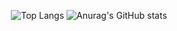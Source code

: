 <!--
**lcqff/lcqff** is a ✨ _special_ ✨ repository because its `README.md` (this file) appears on your GitHub profile.

Here are some ideas to get you started:

- 🔭 I’m currently working on ...
- 🌱 I’m currently learning ...
- 👯 I’m looking to collaborate on ...
- 🤔 I’m looking for help with ...
- 💬 Ask me about ...
- 📫 How to reach me: ...
- 😄 Pronouns: ...
- ⚡ Fun fact: ...
-->
<div align="center">

  ![Top Langs](https://github-readme-stats.vercel.app/api/top-langs/?username=lcqff&layout=compact&theme=&hide=html,SCSS,python)  <!--가장 많이 사용한 언어-->
  ![Anurag's GitHub stats](https://github-readme-stats.vercel.app/api?username=lcqff&show_icons=true&theme=radical) <!--README 스탯-->
</div>

